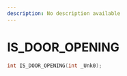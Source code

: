 ```yaml
---
description: No description available 
---
```


# IS_DOOR_OPENING

```cpp
int IS_DOOR_OPENING(int _Unk0);
```